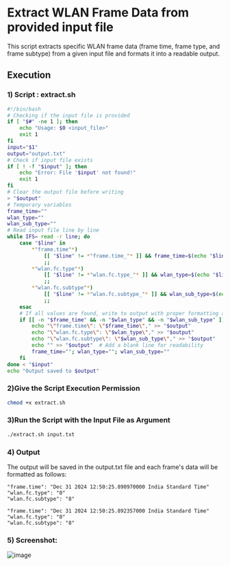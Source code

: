 # Extract WLAN Frame Data from provided input file
This script extracts specific WLAN frame data (frame time, frame type, and frame subtype) from a given input file and formats it into a readable output.

## Execution

### 1) Script : extract.sh
```bash
#!/bin/bash
# Checking if the input file is provided
if [ "$#" -ne 1 ]; then
    echo "Usage: $0 <input_file>"
    exit 1
fi
input="$1"
output="output.txt"
# Check if input file exists
if [ ! -f "$input" ]; then
    echo "Error: File '$input' not found!"
    exit 1
fi
# Clear the output file before writing
> "$output"
# Temporary variables
frame_time=""
wlan_type=""
wlan_sub_type=""
# Read input file line by line
while IFS= read -r line; do
    case "$line" in
        *"frame.time"*)
            [[ "$line" != *"frame.time_"* ]] && frame_time=$(echo "$line" | cut -d':' -f2- | xargs)
            ;;
        *"wlan.fc.type"*)
            [[ "$line" != *"wlan.fc.type_"* ]] && wlan_type=$(echo "$line" | cut -d':' -f2- | xargs)
            ;;
        *"wlan.fc.subtype"*)
            [[ "$line" != *"wlan.fc.subtype_"* ]] && wlan_sub_type=$(echo "$line" | cut -d':' -f2- | xargs)
            ;;
    esac
    # If all values are found, write to output with proper formatting and reset
    if [[ -n "$frame_time" && -n "$wlan_type" && -n "$wlan_sub_type" ]]; then
        echo "\"frame.time\": \"$frame_time\"," >> "$output"
        echo "\"wlan.fc.type\": \"$wlan_type\"," >> "$output"
        echo "\"wlan.fc.subtype\": \"$wlan_sub_type\"," >> "$output"
        echo "" >> "$output"  # Add a blank line for readability
        frame_time=""; wlan_type=""; wlan_sub_type=""
    fi
done < "$input"
echo "Output saved to $output"
```
### 2)Give the Script Execution Permission
```bash
chmod +x extract.sh
```
### 3)Run the Script with the Input File as Argument
```bash
./extract.sh input.txt
```
### 4) Output
The output will be saved in the output.txt file and each frame's data will be formatted as follows:
```
"frame.time": "Dec 31 2024 12:50:25.890970000 India Standard Time"
"wlan.fc.type": "0"
"wlan.fc.subtype": "8"

"frame.time": "Dec 31 2024 12:50:25.892357000 India Standard Time"
"wlan.fc.type": "0"
"wlan.fc.subtype": "8"

```
### 5) Screenshot:
![image](https://github.com/user-attachments/assets/92e0f172-36d4-48d9-8f5f-85b22f19e9cf)



